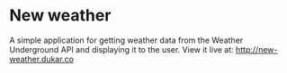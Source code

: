 New weather
========================================

A simple application for getting weather data from the Weather Underground API and displaying it to the user. View it live at: http://new-weather.dukar.co
